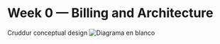 # Week 0 — Billing and Architecture
Cruddur conceptual design
![Diagrama en blanco](https://user-images.githubusercontent.com/92177912/219881575-da3f3a40-7c6d-465d-bf39-1f01d6f02fc1.jpeg)
